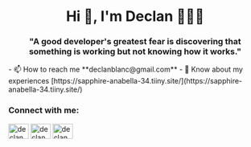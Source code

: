 <h1 align="center">Hi 👋, I'm Declan 💪🏋️‍♂️</h1>
<h3 align="center">"A good developer's greatest fear is discovering that something is working but not knowing how it works."</h3>
- 📫 How to reach me **declanblanc@gmail.com**
- 📄 Know about my experiences [https://sapphire-anabella-34.tiiny.site/](https://sapphire-anabella-34.tiiny.site/)
<h3 align="left">Connect with me:</h3>
<p align="left">
<a href="https://twitter.com/declanblanc" target="blank"><img align="center" src="https://raw.githubusercontent.com/rahuldkjain/github-profile-readme-generator/master/src/images/icons/Social/twitter.svg" alt="declanblanc" height="30" width="40" /></a>
<a href="https://linkedin.com/in/declanblanc" target="blank"><img align="center" src="https://raw.githubusercontent.com/rahuldkjain/github-profile-readme-generator/master/src/images/icons/Social/linked-in-alt.svg" alt="declanblanc" height="30" width="40" /></a>
<a href="https://instagram.com/declanblan" target="blank"><img align="center" src="https://raw.githubusercontent.com/rahuldkjain/github-profile-readme-generator/master/src/images/icons/Social/instagram.svg" alt="declanblan" height="30" width="40" /></a>
</p>
